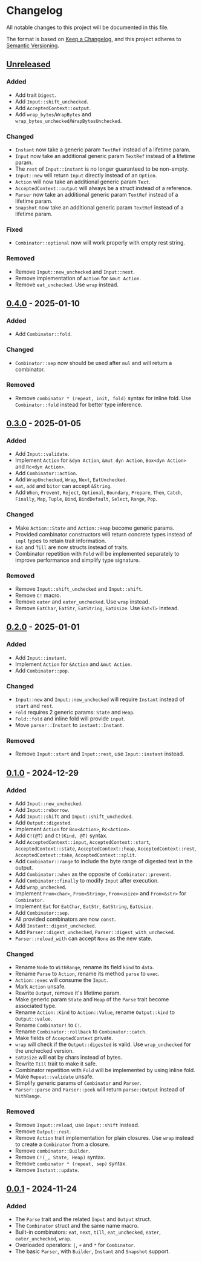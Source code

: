 # Changelog

All notable changes to this project will be documented in this file.

The format is based on [Keep a Changelog](https://keepachangelog.com/en/1.1.0/),
and this project adheres to [Semantic Versioning](https://semver.org/spec/v2.0.0.html).

## [Unreleased]

### Added

- Add trait `Digest`.
- Add `Input::shift_unchecked`.
- Add `AcceptedContext::output`.
- Add `wrap_bytes`/`WrapBytes` and `wrap_bytes_unchecked`/`WrapBytesUnchecked`.

### Changed

- `Instant` now take a generic param `TextRef` instead of a lifetime param.
- `Input` now take an additional generic param `TextRef` instead of a lifetime param.
- The `rest` of `Input::instant` is no longer guaranteed to be non-empty.
- `Input::new` will return `Input` directly instead of an `Option`.
- `Action` will now take an additional generic param `Text`.
- `AcceptedContext::output` will always be a struct instead of a reference.
- `Parser` now take an additional generic param `TextRef` instead of a lifetime param.
- `Snapshot` now take an additional generic param `TextRef` instead of a lifetime param.

### Fixed

- `Combinator::optional` now will work properly with empty rest string.

### Removed

- Remove `Input::new_unchecked` and `Input::next`.
- Remove implementation of `Action` for `&mut Action`.
- Remove `eat_unchecked`. Use `wrap` instead.

## [0.4.0] - 2025-01-10

### Added

- Add `Combinator::fold`.

### Changed

- `Combinator::sep` now should be used after `mul` and will return a combinator.

### Removed

- Remove `combinator * (repeat, init, fold)` syntax for inline fold. Use `Combinator::fold` instead for better type inference.

## [0.3.0] - 2025-01-05

### Added

- Add `Input::validate`.
- Implement `Action` for `&dyn Action`, `&mut dyn Action`, `Box<dyn Action>` and `Rc<dyn Action>`.
- Add `Combinator::action`.
- Add `WrapUnchecked`, `Wrap`, `Next`, `EatUnchecked`.
- `eat`, `add` and `bitor` can accept `&String`.
- Add `When`, `Prevent`, `Reject`, `Optional`, `Boundary`, `Prepare`, `Then`, `Catch`, `Finally`, `Map`, `Tuple`, `Bind`, `BindDefault`, `Select`, `Range`, `Pop`.

### Changed

- Make `Action::State` and `Action::Heap` become generic params.
- Provided combinator constructors will return concrete types instead of `impl` types to retain trait information.
- `Eat` and `Till` are now structs instead of traits.
- Combinator repetition with `Fold` will be implemented separately to improve performance and simplify type signature.

### Removed

- Remove `Input::shift_unchecked` and `Input::shift`.
- Remove `C!` macro.
- Remove `eater` and `eater_unchecked`. Use `wrap` instead.
- Remove `EatChar`, `EatStr`, `EatString`, `EatUsize`. Use `Eat<T>` instead.

## [0.2.0] - 2025-01-01

### Added

- Add `Input::instant`.
- Implement `Action` for `&Action` and `&mut Action`.
- Add `Combinator::pop`.

### Changed

- `Input::new` and `Input::new_unchecked` will require `Instant` instead of `start` and `rest`.
- `Fold` requires 2 generic params: `State` and `Heap`.
- `Fold::fold` and inline fold will provide `input`.
- Move `parser::Instant` to `instant::Instant`.

### Removed

- Remove `Input::start` and `Input::rest`, use `Input::instant` instead.

## [0.1.0] - 2024-12-29

### Added

- Add `Input::new_unchecked`.
- Add `Input::reborrow`.
- Add `Input::shift` and `Input::shift_unchecked`.
- Add `Output::digested`.
- Implement `Action` for `Box<Action>`, `Rc<Action>`.
- Add `C!(@T)` and `C!(Kind, @T)` syntax.
- Add `AcceptedContext::input`, `AcceptedContext::start`, `AcceptedContext::state`, `AcceptedContext::heap`, `AcceptedContext::rest`, `AcceptedContext::take`, `AcceptedContext::split`.
- Add `Combinator::range` to include the byte range of digested text in the output.
- Add `Combinator::when` as the opposite of `Combinator::prevent`.
- Add `Combinator::finally` to modify `Input` after execution.
- Add `wrap_unchecked`.
- Implement `From<char>`, `From<String>`, `From<usize>` and `From<&str>` for `Combinator`.
- Implement `Eat` for `EatChar`, `EatStr`, `EatString`, `EatUsize`.
- Add `Combinator::sep`.
- All provided combinators are now `const`.
- Add `Instant::digest_unchecked`.
- Add `Parser::digest_unchecked`, `Parser::digest_with_unchecked`.
- `Parser::reload_with` can accept `None` as the new state.

### Changed

- Rename `Node` to `WithRange`, rename its field `kind` to `data`.
- Rename `Parse` to `Action`, rename its method `parse` to `exec`.
- `Action::exec` will consume the `Input`.
- Mark `Action` unsafe.
- Rewrite `Output`, remove it's lifetime param.
- Make generic param `State` and `Heap` of the `Parse` trait become associated type.
- Rename `Action::Kind` to `Action::Value`, rename `Output::kind` to `Output::value`.
- Rename `Combinator!` to `C!`.
- Rename `Combinator::rollback` to `Combinator::catch`.
- Make fields of `AcceptedContext` private.
- `wrap` will check if the `Output::digested` is valid. Use `wrap_unchecked` for the unchecked version.
- `EatUsize` will eat by chars instead of bytes.
- Rewrite `Till` trait to make it safe.
- Combinator repetition with `Fold` will be implemented by using inline fold.
- Make `Repeat::validate` unsafe.
- Simplify generic params of `Combinator` and `Parser`.
- `Parser::parse` and `Parser::peek` will return `parse::Output` instead of `WithRange`.

### Removed

- Remove `Input::reload`, use `Input::shift` instead.
- Remove `Output::rest`.
- Remove `Action` trait implementation for plain closures. Use `wrap` instead to create a `Combinator` from a closure.
- Remove `combinator::Builder`.
- Remove `C!(_, State, Heap)` syntax.
- Remove `combinator * (repeat, sep)` syntax.
- Remove `Instant::update`.

## [0.0.1] - 2024-11-24

### Added

- The `Parse` trait and the related `Input` and `Output` struct.
- The `Combinator` struct and the same name macro.
- Built-in combinators: `eat`, `next`, `till`, `eat_unchecked`, `eater`, `eater_unchecked`, `wrap`.
- Overloaded operators: `|`, `+` and `*` for `Combinator`.
- The basic `Parser`, with `Builder`, `Instant` and `Snapshot` support.

[unreleased]: https://github.com/DiscreteTom/whitehole/compare/v0.4.0...HEAD
[0.4.0]: https://github.com/DiscreteTom/whitehole/releases/tag/v0.4.0
[0.3.0]: https://github.com/DiscreteTom/whitehole/releases/tag/v0.3.0
[0.2.0]: https://github.com/DiscreteTom/whitehole/releases/tag/v0.2.0
[0.1.0]: https://github.com/DiscreteTom/whitehole/releases/tag/v0.1.0
[0.0.1]: https://github.com/DiscreteTom/whitehole/releases/tag/v0.0.1

